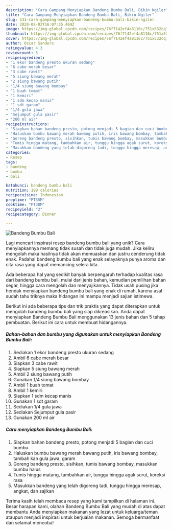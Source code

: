 ```yaml
---
description: "Cara Gampang Menyiapkan Bandeng Bumbu Bali, Bikin Ngiler"
title: "Cara Gampang Menyiapkan Bandeng Bumbu Bali, Bikin Ngiler"
slug: 531-cara-gampang-menyiapkan-bandeng-bumbu-bali-bikin-ngiler
date: 2020-08-02T16:07:35.469Z
image: https://img-global.cpcdn.com/recipes/76f7142ef4a8116c/751x532cq70/bandeng-bumbu-bali-foto-resep-utama.jpg
thumbnail: https://img-global.cpcdn.com/recipes/76f7142ef4a8116c/751x532cq70/bandeng-bumbu-bali-foto-resep-utama.jpg
cover: https://img-global.cpcdn.com/recipes/76f7142ef4a8116c/751x532cq70/bandeng-bumbu-bali-foto-resep-utama.jpg
author: Oscar Sanders
ratingvalue: 4.3
reviewcount: 5
recipeingredient:
- "1 ekor bandeng presto ukuran sedang"
- "6 cabe merah besar"
- "3 cabe rawit"
- "5 siung bawang merah"
- "2 siung bawang putih"
- "1/4 siung bawang bombay"
- "1 buah tomat"
- "1 kemiri"
- "1 sdm kecap manis"
- "1 sdt garam"
- "1/4 gula jawa"
- "Sejumput gula pasir"
- "200 ml air"
recipeinstructions:
- "Siapkan bahan bandeng presto, potong menjadi 5 bagian dan cuci bumbu"
- "Haluskan bumbu bawang merah bawang putih, iris bawang bombay, tambah kan gula jawa, garam"
- "Goreng bandeng presto, sisihkan, tumis bawang bombay, masukkan bumbu halus"
- "Tumis hingga matang, tambahkan air, tunggu hingga agak surut, koreksi rasa"
- "Masukkan bandeng yang telah digoreng tadi, tunggu hingga meresap, angkat, dan sajikan"
categories:
- Resep
tags:
- bandeng
- bumbu
- bali

katakunci: bandeng bumbu bali 
nutrition: 199 calories
recipecuisine: Indonesian
preptime: "PT35M"
cooktime: "PT38M"
recipeyield: "2"
recipecategory: Dinner

---
```



![Bandeng Bumbu Bali](https://img-global.cpcdn.com/recipes/76f7142ef4a8116c/751x532cq70/bandeng-bumbu-bali-foto-resep-utama.jpg)

Lagi mencari inspirasi resep bandeng bumbu bali yang unik? Cara menyiapkannya memang tidak susah dan tidak juga mudah. Jika keliru mengolah maka hasilnya tidak akan memuaskan dan justru cenderung tidak enak. Padahal bandeng bumbu bali yang enak selayaknya punya aroma dan cita rasa yang dapat memancing selera kita.

Ada beberapa hal yang sedikit banyak berpengaruh terhadap kualitas rasa dari bandeng bumbu bali, mulai dari jenis bahan, kemudian pemilihan bahan segar, hingga cara mengolah dan menyajikannya. Tidak usah pusing jika hendak menyiapkan bandeng bumbu bali yang enak di rumah, karena asal sudah tahu triknya maka hidangan ini mampu menjadi sajian istimewa.




Berikut ini ada beberapa tips dan trik praktis yang dapat diterapkan untuk mengolah bandeng bumbu bali yang siap dikreasikan. Anda dapat menyiapkan Bandeng Bumbu Bali menggunakan 13 jenis bahan dan 5 tahap pembuatan. Berikut ini cara untuk membuat hidangannya.

<!--inarticleads1-->

##### Bahan-bahan dan bumbu yang digunakan untuk menyiapkan Bandeng Bumbu Bali:

1. Sediakan 1 ekor bandeng presto ukuran sedang
1. Ambil 6 cabe merah besar
1. Siapkan 3 cabe rawit
1. Siapkan 5 siung bawang merah
1. Ambil 2 siung bawang putih
1. Gunakan 1/4 siung bawang bombay
1. Ambil 1 buah tomat
1. Ambil 1 kemiri
1. Siapkan 1 sdm kecap manis
1. Gunakan 1 sdt garam
1. Sediakan 1/4 gula jawa
1. Sediakan Sejumput gula pasir
1. Gunakan 200 ml air




<!--inarticleads2-->

##### Cara menyiapkan Bandeng Bumbu Bali:

1. Siapkan bahan bandeng presto, potong menjadi 5 bagian dan cuci bumbu
1. Haluskan bumbu bawang merah bawang putih, iris bawang bombay, tambah kan gula jawa, garam
1. Goreng bandeng presto, sisihkan, tumis bawang bombay, masukkan bumbu halus
1. Tumis hingga matang, tambahkan air, tunggu hingga agak surut, koreksi rasa
1. Masukkan bandeng yang telah digoreng tadi, tunggu hingga meresap, angkat, dan sajikan




Terima kasih telah membaca resep yang kami tampilkan di halaman ini. Besar harapan kami, olahan Bandeng Bumbu Bali yang mudah di atas dapat membantu Anda menyiapkan makanan yang lezat untuk keluarga/teman ataupun menjadi inspirasi untuk berjualan makanan. Semoga bermanfaat dan selamat mencoba!

